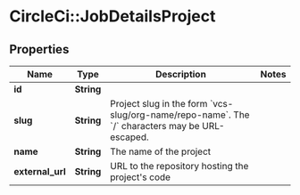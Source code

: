 # CircleCi::JobDetailsProject

## Properties
Name | Type | Description | Notes
------------ | ------------- | ------------- | -------------
**id** | **String** |  | 
**slug** | **String** | Project slug in the form &#x60;vcs-slug/org-name/repo-name&#x60;. The &#x60;/&#x60; characters may be URL-escaped. | 
**name** | **String** | The name of the project | 
**external_url** | **String** | URL to the repository hosting the project&#x27;s code | 

